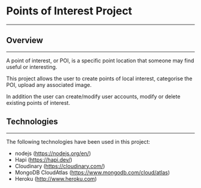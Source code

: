 # Points of Interest Project
***

## Overview
***

A point of interest, or POI, is a specific point location that someone may find useful or interesting.

This project allows the user to create points of local interest, categorise the POI, upload any associated image.  

In addition the user can create/modify user accounts, modify or delete existing points of interest.

## Technologies
***

The following technologies have been used in this project:

* nodejs (https://nodejs.org/en/)
* Hapi (https://hapi.dev/)
* Cloudinary (https://cloudinary.com/)
* MongoDB CloudAtlas (https://www.mongodb.com/cloud/atlas)
* Heroku (http://www.heroku.com)


